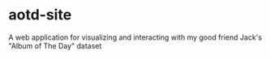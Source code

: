 # aotd-site
A web application for visualizing and interacting with my good friend Jack's "Album of The Day" dataset
